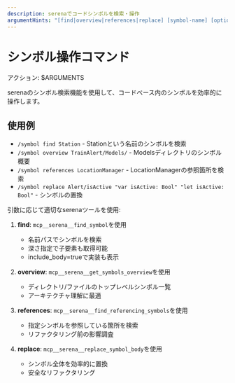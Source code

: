 ```yaml
---
description: serenaでコードシンボルを検索・操作
argumentHints: "[find|overview|references|replace] [symbol-name] [options]"
---
```


# シンボル操作コマンド

アクション: $ARGUMENTS

serenaのシンボル検索機能を使用して、コードベース内のシンボルを効率的に操作します。

## 使用例
- `/symbol find Station` - Stationという名前のシンボルを検索
- `/symbol overview TrainAlert/Models/` - Modelsディレクトリのシンボル概要
- `/symbol references LocationManager` - LocationManagerの参照箇所を検索
- `/symbol replace Alert/isActive "var isActive: Bool" "let isActive: Bool"` - シンボルの置換

引数に応じて適切なserenaツールを使用:

1. **find**: `mcp__serena__find_symbol`を使用
   - 名前パスでシンボルを検索
   - 深さ指定で子要素も取得可能
   - include_body=trueで実装も表示

2. **overview**: `mcp__serena__get_symbols_overview`を使用
   - ディレクトリ/ファイルのトップレベルシンボル一覧
   - アーキテクチャ理解に最適

3. **references**: `mcp__serena__find_referencing_symbols`を使用
   - 指定シンボルを参照している箇所を検索
   - リファクタリング前の影響調査

4. **replace**: `mcp__serena__replace_symbol_body`を使用
   - シンボル全体を効率的に置換
   - 安全なリファクタリング